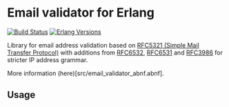 Email validator for Erlang
==========================

[![Build Status](https://github.com/rbkmoney/email_validator/workflows/Test/badge.svg)](https://github.com/rbkmoney/email_validator/actions?query=branch%3Amaster+workflow%3A"Test") [![Erlang Versions](https://img.shields.io/badge/Supported%20Erlang%2FOTP-21.0%20to%2023.0-blue)](http://www.erlang.org)

Library for email address validation based on [RFC5321 (Simple Mail Transfer Protocol)](https://tools.ietf.org/rfc/rfc5321.txt)
with additions from [RFC6532](https://tools.ietf.org/rfc/rfc6532.txt), [RFC6531](https://tools.ietf.org/rfc/rfc6531.txt)
and [RFC3986](https://tools.ietf.org/html/rfc3986#appendix-A) for stricter IP address grammar.

More information (here)[src/email_validator_abnf.abnf].

Usage
-----
